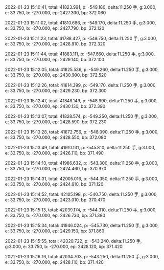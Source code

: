 2022-01-23 15:10:41, total: 41823.991, p: -549.180, delta:11.250 手, g:3.000, e: 33.750, b: -270.000, ep: 2427.300, bp: 372.060

2022-01-23 15:11:02, total: 41810.686, p: -549.170, delta:11.250 手, g:3.000, e: 33.750, b: -270.000, ep: 2427.790, bp: 372.120

2022-01-23 15:11:23, total: 41788.427, p: -549.750, delta:11.250 手, g:3.000, e: 33.750, b: -270.000, ep: 2428.810, bp: 372.320

2022-01-23 15:11:44, total: 41883.111, p: -547.660, delta:11.250 手, g:3.000, e: 33.750, b: -270.000, ep: 2429.140, bp: 372.100

2022-01-23 15:12:05, total: 41825.536, p: -549.260, delta:11.250 手, g:3.000, e: 33.750, b: -270.000, ep: 2430.900, bp: 372.520

2022-01-23 15:12:26, total: 41814.399, p: -549.170, delta:11.250 手, g:3.000, e: 33.750, b: -270.000, ep: 2429.230, bp: 372.300

2022-01-23 15:12:47, total: 41848.149, p: -548.990, delta:11.250 手, g:3.000, e: 33.750, b: -270.000, ep: 2430.130, bp: 372.390

2022-01-23 15:13:07, total: 41828.574, p: -549.250, delta:11.250 手, g:3.000, e: 33.750, b: -270.000, ep: 2428.590, bp: 372.230

2022-01-23 15:13:28, total: 41872.756, p: -548.090, delta:11.250 手, g:3.000, e: 33.750, b: -270.000, ep: 2428.550, bp: 372.080

2022-01-23 15:13:49, total: 41910.131, p: -545.810, delta:11.250 手, g:3.000, e: 33.750, b: -270.000, ep: 2426.110, bp: 371.490

2022-01-23 15:14:10, total: 41986.632, p: -543.300, delta:11.250 手, g:3.000, e: 33.750, b: -270.000, ep: 2424.460, bp: 370.970

2022-01-23 15:14:31, total: 42005.016, p: -544.350, delta:11.250 手, g:3.000, e: 33.750, b: -270.000, ep: 2424.610, bp: 371.120

2022-01-23 15:14:52, total: 42105.198, p: -540.750, delta:11.250 手, g:3.000, e: 33.750, b: -270.000, ep: 2423.010, bp: 370.470

2022-01-23 15:15:13, total: 42039.174, p: -544.310, delta:11.250 手, g:3.000, e: 33.750, b: -270.000, ep: 2426.730, bp: 371.380

2022-01-23 15:15:34, total: 41946.024, p: -545.730, delta:11.250 手, g:3.000, e: 33.750, b: -270.000, ep: 2429.150, bp: 371.860

2022-01-23 15:15:55, total: 42020.722, p: -543.240, delta:11.250 手, g:3.000, e: 33.750, b: -270.000, ep: 2428.120, bp: 371.420

2022-01-23 15:16:16, total: 42034.703, p: -543.250, delta:11.250 手, g:3.000, e: 33.750, b: -270.000, ep: 2428.110, bp: 371.420
